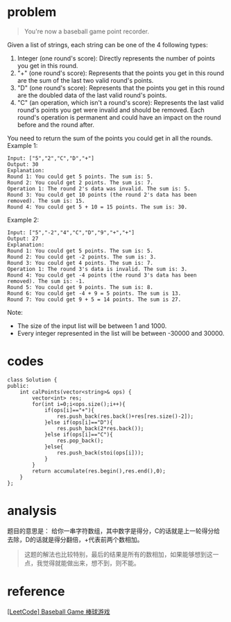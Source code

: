 # problem
>You're now a baseball game point recorder.

Given a list of strings, each string can be one of the 4 following types:

1. Integer (one round's score): Directly represents the number of points you get in this round.
2. "+" (one round's score): Represents that the points you get in this round are the sum of the last two valid round's points.
3. "D" (one round's score): Represents that the points you get in this round are the doubled data of the last valid round's points.
4. "C" (an operation, which isn't a round's score): Represents the last valid round's points you get were invalid and should be removed.
Each round's operation is permanent and could have an impact on the round before and the round after.

You need to return the sum of the points you could get in all the rounds.
Example 1:
```
Input: ["5","2","C","D","+"]
Output: 30
Explanation: 
Round 1: You could get 5 points. The sum is: 5.
Round 2: You could get 2 points. The sum is: 7.
Operation 1: The round 2's data was invalid. The sum is: 5.  
Round 3: You could get 10 points (the round 2's data has been removed). The sum is: 15.
Round 4: You could get 5 + 10 = 15 points. The sum is: 30.
```
Example 2:
```
Input: ["5","-2","4","C","D","9","+","+"]
Output: 27
Explanation: 
Round 1: You could get 5 points. The sum is: 5.
Round 2: You could get -2 points. The sum is: 3.
Round 3: You could get 4 points. The sum is: 7.
Operation 1: The round 3's data is invalid. The sum is: 3.  
Round 4: You could get -4 points (the round 3's data has been removed). The sum is: -1.
Round 5: You could get 9 points. The sum is: 8.
Round 6: You could get -4 + 9 = 5 points. The sum is 13.
Round 7: You could get 9 + 5 = 14 points. The sum is 27.
```
Note:
- The size of the input list will be between 1 and 1000.
- Every integer represented in the list will be between -30000 and 30000.

# codes
```
class Solution {
public:
    int calPoints(vector<string>& ops) {
        vector<int> res;
        for(int i=0;i<ops.size();i++){
            if(ops[i]=="+"){
                res.push_back(res.back()+res[res.size()-2]);
            }else if(ops[i]=="D"){
                res.push_back(2*res.back());
            }else if(ops[i]=="C"){
                res.pop_back();
            }else{
                res.push_back(stoi(ops[i]));
            }
        }
        return accumulate(res.begin(),res.end(),0);
    }
};
```

# analysis
题目的意思是：
给你一串字符数组，其中数字是得分，C的话就是上一轮得分给去除，D的话就是得分翻倍，+代表前两个数相加。

>这题的解法也比较特别，最后的结果是所有的数相加，如果能够想到这一点，我觉得就能做出来，想不到，则不能。

# reference
[[LeetCode] Baseball Game 棒球游戏][1]

[1]: http://www.cnblogs.com/grandyang/p/7627331.html